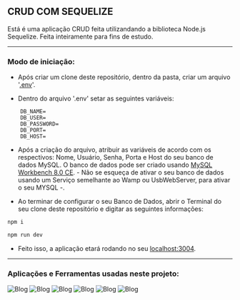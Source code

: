 ## CRUD COM SEQUELIZE

Está é uma aplicação CRUD feita utilizandando a biblioteca Node.js Sequelize. Feita inteiramente para fins de estudo. 

---

### Modo de iniciação:

- Após criar um clone deste repositório, dentro da pasta, criar um arquivo '[.env](https://www.npmjs.com/package/dotenv)'.



- Dentro do arquivo '.env' setar as seguintes variáveis: 

``` .env
    DB_NAME=
    DB_USER=
    DB_PASSWORD=
    DB_PORT=
    DB_HOST=
```

-  Após a criação do arquivo, atribuir as variáveis de acordo com os respectivos: Nome, Usuário, Senha, Porta e Host do seu banco de dados MySQL. O banco de dados pode ser criado usando [MySQL Workbench 8.0 CE](https://dev.mysql.com/downloads/workbench/). -  Não se esqueça de ativar o seu banco de dados usando um Serviço semelhante ao Wamp ou UsbWebServer, para ativar o seu MYSQL -.

- Ao terminar de configurar o seu Banco de Dados, abrir o Terminal do seu clone deste repositório e digitar as seguintes informações:

``` bash
npm i
```

``` bash
npm run dev
```

- Feito isso, a aplicação etará rodando no seu [localhost:3004](http://localhost:3004).

---

### Aplicações e Ferramentas usadas neste projeto:
![Blog](https://img.shields.io/badge/Node.js-5FA04E.svg?style=for-the-badge&logo=nodedotjs&logoColor=white)
![Blog](https://img.shields.io/badge/Express-000000.svg?style=for-the-badge&logo=Express&logoColor=white)
![Blog](https://img.shields.io/badge/.ENV-ECD53F.svg?style=for-the-badge&logo=dotenv&logoColor=black)
![Blog](https://img.shields.io/badge/MySQL-4479A1.svg?style=for-the-badge&logo=MySQL&logoColor=white)
![Blog](https://img.shields.io/badge/Sequelize-52B0E7.svg?style=for-the-badge&logo=Sequelize&logoColor=white)
![Blog](https://img.shields.io/badge/Insomnia-4000BF.svg?style=for-the-badge&logo=Insomnia&logoColor=white)

